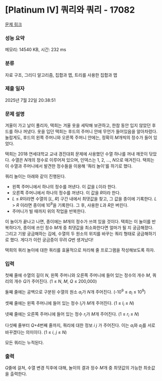 # [Platinum IV] 쿼리와 쿼리 - 17082 

[문제 링크](https://www.acmicpc.net/problem/17082) 

### 성능 요약

메모리: 14540 KB, 시간: 232 ms

### 분류

자료 구조, 그리디 알고리즘, 집합과 맵, 트리를 사용한 집합과 맵

### 제출 일자

2025년 7월 22일 20:38:51

### 문제 설명

<p>겨울이 가고 날이 풀리자, 택희는 겨울 옷을 세탁해 보관하고, 한참 동안 입지 않았던 후드를 하나 꺼냈다. 옷을 입던 택희는 후드의 주머니 안에 무언가 들어있음을 알아차렸다. 놀랍게도, 후드의 왼쪽 주머니와 오른쪽 주머니 안에는, 정확히 <em>M</em>개씩의 정수가 들어 있었다.</p>

<p>택희는 2018 연세대학교 교내 경진대회 문제에 사용했던 수열 하나를 꺼내 깨끗이 닦았다. 수열은 <em>N</em>개의 정수로 이루어져 있으며, 인덱스는 1, 2, …, <em>N</em>으로 매겨진다. 택희는 이 수열과 주머니에서 발견한 정수들을 이용해 ‘쿼리 놀이’를 하기로 했다.</p>

<p>쿼리 놀이는 아래와 같이 진행된다.</p>

<ul>
	<li>왼쪽 주머니에서 하나의 정수를 꺼낸다. 이 값을 <em>L</em>이라 한다.</li>
	<li>오른쪽 주머니에서 하나의 정수를 꺼낸다. 이 값을 <em>R</em>이라 한다.</li>
	<li><em>L</em> ≤ <em>R</em>이라면 수열의 [<em>L</em>, <em>R</em>] 구간 내에서 최댓값을 찾고, 그 값을 종이에 기록한다. <em>L</em> > <em>R</em> 이라면 종이에 10<sup>9</sup>을 기록한다. 그 후, 사용한 <em>L</em>과 <em>R</em>은 버린다.</li>
	<li>주머니가 빌 때까지 위의 작업을 반복한다.</li>
</ul>

<p>이 놀이가 끝나고 나면, 종이에는 <em>M</em>개의 정수가 쓰여 있을 것이다. 택희는 이 놀이를 반복하다가, 종이에 쓰인 정수 <em>M</em>개 중 최댓값을 최소화한다면 얼마가 될 지 궁금해졌다. 그리고 기왕 궁금해하는 김에, 수열의 두 원소의 위치를 바꾸는 쿼리 형태로 궁금해하기로 했다. 게다가 이런 궁금증이 무려 <em>Q</em>번 생겨났다!</p>

<p>택희의 쿼리 놀이에 대한 쿼리를 효율적으로 처리해 줄 프로그램을 작성해보도록 하자.</p>

### 입력 

 <p>첫째 줄에 수열의 길이 <em>N</em>, 왼쪽 주머니와 오른쪽 주머니에 들어 있는 정수의 개수 <em>M</em>, 쿼리의 개수 <em>Q</em>가 주어진다. (1 ≤ <em>N</em>, <em>M</em>, <em>Q</em> ≤ 200,000)</p>

<p>둘째 줄에는 공백으로 구분된 수열의 원소 <em>a<sub>i</sub></em>가 <em>N</em>개 주어진다. (-10<sup>9</sup> ≤ <em>a<sub>i</sub></em> ≤ 10<sup>9</sup>)</p>

<p>셋째 줄에는 왼쪽 주머니에 들어 있는 정수 <em>l<sub>i</sub></em>가 <em>M</em>개 주어진다. (1 ≤ <em>l<sub>i</sub></em> ≤ <em>N</em>)</p>

<p>넷째 줄에는 오른쪽 주머니에 들어 있는 정수 <em>r<sub>i</sub></em>가 <em>M</em>개 주어진다. (1 ≤ <em>r<sub>i</sub></em> ≤ <em>N</em>)</p>

<p>다섯째 줄부터 <em>Q</em>+4번째 줄까지, 쿼리에 대한 정보 <em>i j</em> 가 주어진다. 이는 <em>a<sub>i</sub></em>와 <em>a<sub>j</sub></em>를 서로 바꾸겠다는 의미이다. (1 ≤ <em>i</em>, <em>j</em> ≤ <em>N</em>)</p>

<p>모든 쿼리는 누적된다.</p>

### 출력 

 <p><em>Q</em>줄에 걸쳐, 수열 변경 직후에 대해, 놀이의 결과 정수 <em>M</em>개 중 최댓값의 가능한 최솟값을 출력한다.</p>

